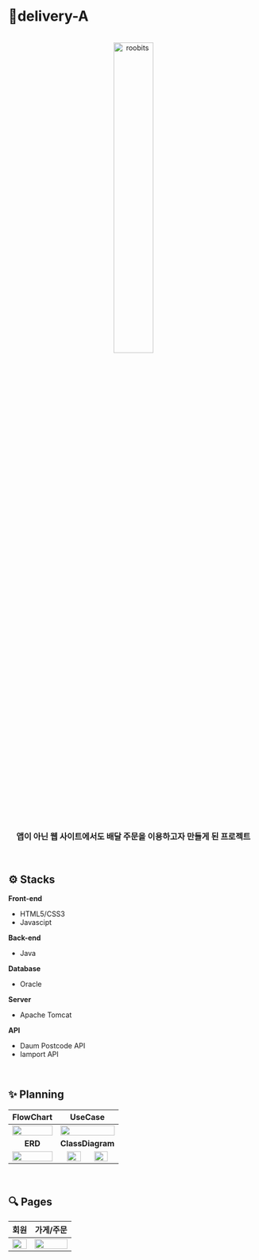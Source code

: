 <h1>🛵delivery-A</h1>
<br>
<div align="center">
  <img width="40%" src="https://github.com/bokyeongkk/DeliveryA/assets/69511656/dffdd537-fc8a-4757-8aa7-c3628d2d87d1" alt="roobits">
</div>
<h3 align="center">앱이 아닌 웹 사이트에서도 배달 주문을 이용하고자 만들게 된 프로젝트</h3>
<br>

## ⚙️ Stacks
<b>Front-end</b>
- HTML5/CSS3
- Javascipt

<b>Back-end</b>
- Java

<b>Database</b>
- Oracle

<b>Server</b>
- Apache Tomcat

<b>API</b>
- Daum Postcode API
- Iamport API
<br>

## ✨ Planning
|FlowChart|UseCase|
|:---:|:---:|
|<img width="100%" src="https://github.com/bokyeongkk/DeliveryA/assets/69511656/03450ee6-9ec3-40af-96ba-5457e181d4f8"/>|<img width="100%" src="https://github.com/bokyeongkk/DeliveryA/assets/69511656/9ff4e4c2-a62c-4c4d-82fc-8e32c64f0e08"/>|
|**ERD**|**ClassDiagram**|
|<img width="100%" src="https://github.com/bokyeongkk/DeliveryA/assets/69511656/81ffb38e-293e-4c00-85ee-0d14a5af1350"/>|<img width="50%" src="https://github.com/bokyeongkk/DeliveryA/assets/69511656/f3c4fa08-920e-41b4-92f3-dd288f50b558"/><img width="50%" src="https://github.com/bokyeongkk/DeliveryA/assets/69511656/ddb66830-4c73-49b4-8831-21ca1aabfeeb"/>|
<br>

## 🔍 Pages
|회원|가게/주문|
|:---:|:---:|
|<img width="100%" src="https://github.com/bokyeongkk/DeliveryA/assets/69511656/fcc9431f-8b22-4e38-8af6-2b402cae63fa"/>|<img width="100%" src="https://github.com/bokyeongkk/DeliveryA/assets/69511656/981b8d76-a7ad-46eb-8600-cf71ace1f403"/>|
<br>
